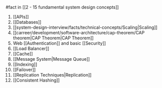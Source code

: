 #fact in [[2 - 15 fundamental system design concepts]]

1. [[APIs]]
2. [[Databases]]
3. [[system-design-interview/facts/technical-concepts/Scaling|Scaling]]
4. [[carreer/development/software-architecture/cap-theorem/CAP theorem|CAP Theorem|CAP Theorem]]
5. Web [[Authentication]] and basic [[Security]]
6. [[Load Balancer]]
7. [[Cache]]
8. [[Message System|Message Queue]]
9. [[Indexing]]
10. [[Failover]]
11. [[Replication Techniques|Replication]]
12. [[Consistent Hashing]]
